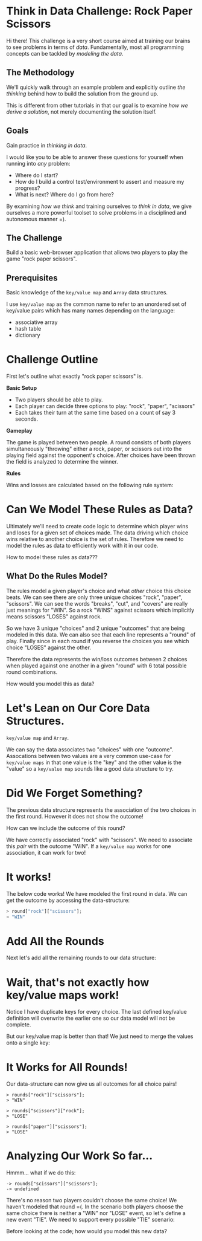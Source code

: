 # Think in Data Challenge: Rock Paper Scissors

Hi there! This challenge is a very short course aimed at training our brains to see problems in terms of _data_. Fundamentally, most all programming concepts can be tackled by _modeling the data_.

## The Methodology 

We'll quickly walk through an example problem and explicitly outline _the thinking_ behind how to build the solution from the ground up.

This is different from other tutorials in that our goal is to examine _how we derive a solution_, not merely documenting the solution itself.

## Goals

Gain practice in _thinking in data_. 

I would like you to be able to answer these questions for yourself when running into _any_ problem:

- Where do I start?
- How do I build a control test/environment to assert and measure my progress?
- What is next? Where do I go from here?

By examining _how we think_ and training ourselves to _think in data_, we give ourselves a more powerful toolset to solve problems in a disciplined and autonomous manner =).


## The Challenge

Build a basic web-browser application that allows two players to play the game "rock paper scissors".

## Prerequisites

Basic knowledge of the `key/value map` and `Array` data structures.

I use `key/value map` as the common name to refer to an unordered set of key/value pairs which has many names depending on the language:

- associative array
- hash table
- dictionary


# Challenge Outline

First let's outline what exactly "rock paper scissors" is.

**Basic Setup**

- Two players should be able to play.
- Each player can decide three options to play: "rock", "paper", "scissors"
- Each takes their turn at the same time based on a count of say 3 seconds.

**Gameplay**

The game is played between two people. A round consists of both players simultaneously "throwing" either 
a rock, paper, or scissors out into the playing field against the opponent's choice.
After choices have been thrown the field is analyzed to determine the winner.

**Rules**

Wins and losses are calculated based on the following rule system:


# Can We Model These Rules as Data?

Ultimately we'll need to create code logic to determine which player wins and loses for a given set of choices made.
The data driving which choice wins relative to another choice is the set of rules.
Therefore we need to model the rules as data to efficiently work with it in our code.

How to model these rules as data???


## What Do the Rules Model?

The rules model a given player's choice and what _other_ choice this choice beats.
We can see there are only three unique choices "rock", "paper", "scissors".
We can see the words "breaks", "cut", and "covers" are really just meanings for "WIN".
So a rock "WINS" against scissors which implicitly means scissors "LOSES" against rock.

So we have 3 unique "choices" and 2 unique "outcomes" that are being modeled in this data.
We can also see that each line represents a "round" of play.
Finally since in each round if you reverse the choices you see which choice "LOSES" against the other.

Therefore the data represents the win/loss outcomes between 2 choices when played against one another in a given "round" with 6 total possible round combinations.

How would you model this as data?


# Let's Lean on Our Core Data Structures.

`key/value map` and `Array`.

We can say the data associates two "choices" with one "outcome".
Assocations between two values are a very common use-case for `key/value maps` in that one value is the "key" and the other value is the "value"
so a `key/value map` sounds like a good data structure to try.


# Did We Forget Something?

The previous data structure represents the association of the two choices in the first round. However it does not show the outcome!

How can we include the outcome of this round?

We have correctly associated "rock" with "scissors". We need to associate this _pair_ with the outcome "WIN".
If a `key/value map` works for one association, it can work for two!


# It works!

The below code works! We have modeled the first round in data. We can get the outcome by accessing the data-structure:

```javascript
> round["rock"]["scissors"];
> "WIN"
```

# Add All the Rounds

Next let's add all the remaining rounds to our data structure:

# Wait, that's not exactly how key/value maps work!

Notice I have duplicate keys for every choice. The last defined key/value definition will overwrite the earlier one so our data model will not be complete.

But our key/value map is better than that! We just need to merge the values onto a single key:


# It Works for All Rounds!

Our data-structure can now give us all outcomes for all choice pairs!

    > rounds["rock"]["scissors"];
    > "WIN"

    > rounds["scissors"]["rock"];
    > "LOSE"

    > rounds["paper"]["scissors"];
    > "LOSE"


# Analyzing Our Work So far...

Hmmm... what if we do this:

    -> rounds["scissors"]["scissors"];
    -> undefined

There's no reason two players couldn't choose the same choice! We haven't modeled that round =(. In the scenario both players choose the same choice there is neither a "WIN" nor "LOSE" event, so let's define a new event "TIE". We need to support every possible "TIE" scenario:

Before looking at the code; how would you model this new data?
